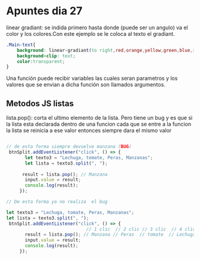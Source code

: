 # Apuntes dia 27
linear gradiant: se indida primero hasta donde (puede ser un angulo) va el color y los colores.Con este ejemplo se le coloca al texto el gradiant.

```css
.Main-text{
    background: linear-gradiant(to right,red,orange,yellow,green,blue,indigo,violet);
    background-clip: text;
    color:transparent;
}
```

Una función puede recibir  variables las cuales seran  parametros y los valores  que se envian a dicha función son llamados  argumentos.

## Metodos JS listas
 lista.pop(): corta el ultimo elemento de la lista.  Pero tiene un bug y es que si la lista esta declarada dentro de una funcion cada que se entre a la funcion la lista se reinicia a ese valor  entonces siempre dara el mismo valor 
 ```js

 // de esta forma siempre devuelve manzana (BUG)
  btnSplit.addEventListener("click", () => {
        let texto3 = "Lechuga, tomate, Peras, Manzanas";
        let lista = texto3.split(", ");
        
       result = lista.pop(); // Manzana
        input.value = result;
        console.log(result);
      });

// De esta forma ya no realiza  el bug

 let texto3 = "Lechuga, tomate, Peras, Manzanas";
 let lista = texto3.split(", ");
  btnSplit.addEventListener("click", () => {
                               // 1 clic  // 2 clic // 3 clic  // 4 clic
        result = lista.pop(); // Manzana // Peras  // tomate  // Lechuga
        input.value = result;
        console.log(result);
      });

 ```

 
     



